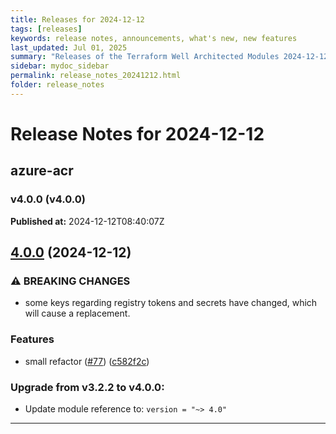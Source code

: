 ```yaml
---
title: Releases for 2024-12-12
tags: [releases]
keywords: release notes, announcements, what's new, new features
last_updated: Jul 01, 2025
summary: "Releases of the Terraform Well Architected Modules 2024-12-12"
sidebar: mydoc_sidebar
permalink: release_notes_20241212.html
folder: release_notes
---
```


# Release Notes for 2024-12-12

## azure-acr
### v4.0.0 (v4.0.0)
**Published at:** 2024-12-12T08:40:07Z

## [4.0.0](https://github.com/CloudNationHQ/terraform-azure-acr/compare/v3.2.2...v4.0.0) (2024-12-12)


### ⚠ BREAKING CHANGES

* some keys regarding registry tokens and secrets have changed, which will cause a replacement.

### Features

* small refactor ([#77](https://github.com/CloudNationHQ/terraform-azure-acr/issues/77)) ([c582f2c](https://github.com/CloudNationHQ/terraform-azure-acr/commit/c582f2ca527852e6b6f3fa9b9add18891755e55c))

### Upgrade from v3.2.2 to v4.0.0:

- Update module reference to: `version = "~> 4.0"`

---

